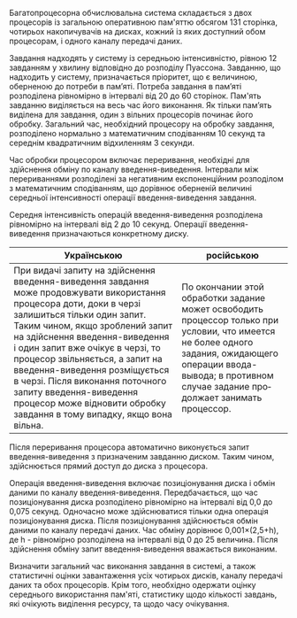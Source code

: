 Багатопроцесорна обчислювальна система складається з двох процесорів із загальною  оперативною пам'яттю  обсягом 131 сторінка, чотирьох накопичувачів на дисках, кожний із яких доступний обом процесорам, і одного каналу передачі даних.

Завдання надходять у систему із середньою інтенсивністю, рівною 12 завданням у хвилину відповідно до розподілу Пуассона. Завданню, що надходить у систему, призначається пріоритет, що є величиною, оберненою до потреби в пам’яті. Потреба завдання в пам’яті розподілена рівномірно в інтервалі від 20 до 60 сторінок. Пам'ять завданню виділяється на весь час його виконання. Як тільки пам’ять виділена для завдання, один з вільних процесорів починає його обробку. Загальний час, необхідний процесору на обробку завдання, розподілено нормально з математичним сподіванням 10 секунд та середнім квадратичним відхиленням 3 секунди.

Час обробки процесором включає переривання, необхідні для здійснення обміну по каналу введення-виведення. Інтервали між перериваннями розподілені за негативним  експоненційним розподілом з математичним сподіванням, що дорівнює оберненій величині середньої інтенсивності операції введення-виведення завдання.

Середня інтенсивність операцій введення-виведення розподілена рівномірно на інтервалі від 2 до 10 секунд. Операції введення-виведення призначаються конкретному диску.

|Українською    |російською |
|---            |---        |
| При видачі запиту на здійснення введення-виведення завдання може продовжувати використання процесора доти, доки в черзі залишиться тільки один запит. Таким чином, якщо зроблений запит на здійснення введення-виведення і один запит вже очікує в черзі, то процесор звільняється, а запит на введення-виведення розміщується в черзі. Після виконання поточного запиту введення-виведення процесор може відновити  обробку  завдання  в  тому  випадку,  якщо  вона  вільна. | По окончании этой обработки задание может освободить процессор только при условии, что имеется не более одного задания, ожидающего операции ввода-вывода; в противном случае задание про­должает занимать процессор. |

Після переривання процесора автоматично виконується запит введення-виведення з призначеним завданню диском. Таким чином, здійснюється прямий доступ до диска з процесора.

Операція введення-виведення включає позиціонування диска і обмін даними по каналу введення-виведення. Передбачається, що час позиціонування диска розподілено рівномірно на інтервалі від 0,0 до 0,075 секунд. Одночасно може здійснюватися тільки одна операція позиціонування диска. Після позиціонування здійснюється  обмін даними по каналу передачі даних. Час обміну дорівнює 0,001×(2,5+h), де h - рівномірно розподілена на інтервалі від 0 до 25 величина. Після здійснення обміну запит введення-виведення вважається виконаним.

Визначити загальний час виконання завдання в системі, а також статистичні оцінки завантаження усіх чотирьох дисків, каналу передачі даних та обох процесорів. Крім того, необхідно одержати оцінку середнього використання пам'яті, статистику щодо кількості завдань, які очікують виділення ресурсу, та щодо часу очікування.